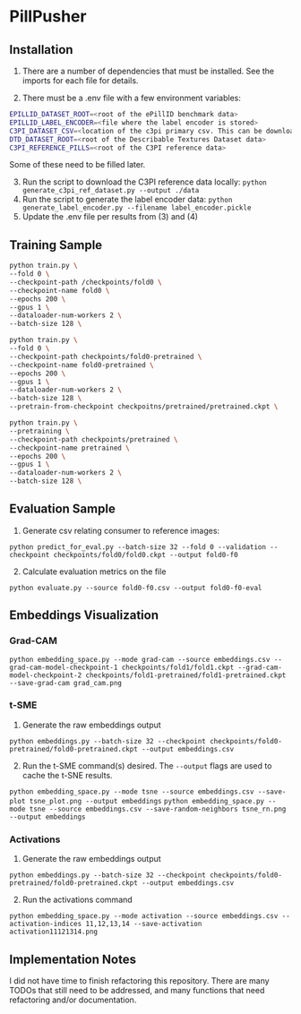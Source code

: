 # PillPusher

## Installation

1. There are a number of dependencies that must be installed. See the imports for each file for details.

2. There must be a .env file with a few environment variables:
```sh
EPILLID_DATASET_ROOT=<root of the ePillID benchmark data>
EPILLID_LABEL_ENCODER=<file where the label encoder is stored>
C3PI_DATASET_CSV=<location of the c3pi primary csv. This can be downloaded from https://www.nlm.nih.gov/databases/download/pill_image.html>
DTD_DATASET_ROOT=<root of the Describable Textures Dataset data>
C3PI_REFERENCE_PILLS=<root of the C3PI reference data>
```
Some of these need to be filled later. 


3. Run the script to download the C3PI reference data locally:
```python generate_c3pi_ref_dataset.py --output ./data```
4. Run the script to generate the label encoder data:
```python generate_label_encoder.py --filename label_encoder.pickle```
5. Update the .env file per results from (3) and (4)

## Training Sample
```sh
python train.py \
--fold 0 \
--checkpoint-path /checkpoints/fold0 \
--checkpoint-name fold0 \
--epochs 200 \
--gpus 1 \
--dataloader-num-workers 2 \
--batch-size 128 \
```

```sh
python train.py \
--fold 0 \
--checkpoint-path checkpoints/fold0-pretrained \
--checkpoint-name fold0-pretrained \
--epochs 200 \
--gpus 1 \
--dataloader-num-workers 2 \
--batch-size 128 \
--pretrain-from-checkpoint checkpoitns/pretrained/pretrained.ckpt \
```

```sh
python train.py \
--pretraining \
--checkpoint-path checkpoints/pretrained \
--checkpoint-name pretrained \
--epochs 200 \
--gpus 1 \
--dataloader-num-workers 2 \
--batch-size 128 \
```

## Evaluation Sample
1. Generate csv relating consumer to reference images:

`python predict_for_eval.py --batch-size 32 --fold 0 --validation --checkpoint checkpoints/fold0/fold0.ckpt --output fold0-f0`

2. Calculate evaluation metrics on the file

`python evaluate.py --source fold0-f0.csv --output fold0-f0-eval`

## Embeddings Visualization
### Grad-CAM
`python embedding_space.py --mode grad-cam --source embeddings.csv --grad-cam-model-checkpoint-1 checkpoints/fold1/fold1.ckpt --grad-cam-model-checkpoint-2 checkpoints/fold1-pretrained/fold1-pretrained.ckpt --save-grad-cam grad_cam.png`

### t-SME
1. Generate the raw embeddings output

`python embeddings.py --batch-size 32 --checkpoint checkpoints/fold0-pretrained/fold0-pretrained.ckpt --output embeddings.csv`

2. Run the t-SME command(s) desired. The `--output` flags are used to cache the t-SNE results.

`python embedding_space.py --mode tsne --source embeddings.csv --save-plot tsne_plot.png --output embeddings`
`python embedding_space.py --mode tsne --source embeddings.csv --save-random-neighbors tsne_rn.png --output embeddings`

### Activations
1. Generate the raw embeddings output

`python embeddings.py --batch-size 32 --checkpoint checkpoints/fold0-pretrained/fold0-pretrained.ckpt --output embeddings.csv`

2. Run the activations command

`python embedding_space.py --mode activation --source embeddings.csv --activation-indices 11,12,13,14 --save-activation activation11121314.png`

## Implementation Notes
I did not have time to finish refactoring this repository. There are many TODOs that still need to be addressed, and many functions that need refactoring and/or documentation.
